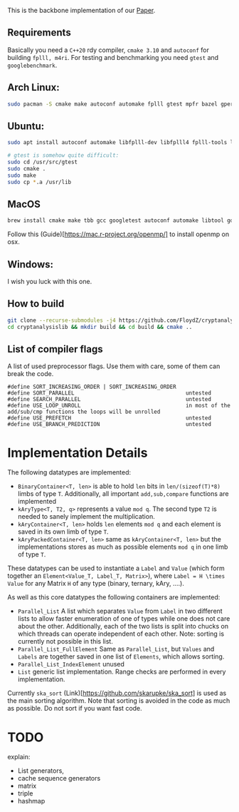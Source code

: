 This is the backbone implementation of our [Paper](https://eprint.iacr.org/2021/1634).

Requirements
-----
Basically you need a `C++20` rdy compiler, `cmake 3.10` and `autoconf` for building `fplll, m4ri`. For testing and benchmarking you need `gtest` and `googlebenchmark`.

## Arch Linux:
```bash
sudo pacman -S cmake make autoconf automake fplll gtest mpfr bazel gperftools benchmark clang
```

## Ubuntu:
```bash
sudo apt install autoconf automake libfplll-dev libfplll4 fplll-tools libgtest-dev googletest cmake make libmpfrc++-dev bazel libmpfr-dev libmpfr-doc libmpfr6 libmpfrc++-dev libm4ri-dev libpng-dev libpng++-dev libtbb-dev

# gtest is somehow quite difficult:
sudo cd /usr/src/gtest
sudo cmake .
sudo make
sudo cp *.a /usr/lib
```

## MacOS
```bash
brew install cmake make tbb gcc googletest autoconf automake libtool googlebenchmark
```
Follow this (Guide)[https://mac.r-project.org/openmp/] to install openmp on osx.

## Windows: 
I wish you luck with this one.

How to build
------
```bash
git clone --recurse-submodules -j4 https://github.com/FloydZ/cryptanalysislib
cd cryptanalysislib && mkdir build && cd build && cmake ..
```

List of compiler flags
-------
A list of used preprocessor flags. Use them with care, some of them can break the code.
```
#define SORT_INCREASING_ORDER | SORT_INCREASING_ORDER   
#define SORT_PARALLEL                                   untested
#define SEARCH_PARALLEL                                 untested
#define USE_LOOP_UNROLL                                 in most of the add/sub/cmp functions the loops will be unrolled
#define USE_PREFETCH                                    untested
#define USE_BRANCH_PREDICTION                           untested
```

Implementation Details
=======

The following datatypes are implemented:
- `BinaryContainer<T, len>` is able to hold `len` bits in `len/(sizeof(T)*8)` limbs of type `T`. Additionally, all important `add,sub,compare` functions are implemented
- `kAryType<T, T2, q>` represents a value `mod q`. The second type `T2` is needed to sanely implement the multiplication.
- `kAryContainer<T, len>` holds `len` elements `mod q` and each element is saved in its own limb of type `T`. 
- `kAryPackedContainer<T, len>` same as `kAryContainer<T, len>` but the implementations stores as much as possible elements `mod q` in one limb of type `T`.

These datatypes can be used to instantiate a `Label` and `Value` (which form together an `Element<Value_T, Label_T, Matrix>`), where `Label = H \times Value` for any Matrix `H` of any type (binary, ternary, kAry, ....).

As well as this core datatypes the following containers are implemented:
- `Parallel_List` A list which separates `Value` from `Label` in two different lists to allow faster enumeration of one of types while one does not care about the other. Additionally, each of the two lists is split into chucks on which threads can operate independent of each other. Note: sorting is currently not possible in this list.
- `Parallel_List_FullElement` Same as `Parallel_List`, but `Values` and `Labels` are together saved in one list of `Elements`, which allows sorting. 
- `Parallel_List_IndexElement` unused
- `List` generic list implementation.
Range checks are performed in every implementation.

Currently `ska_sort` (Link)[https://github.com/skarupke/ska_sort] is used as the main sorting algorithm. Note that sorting is avoided in the code as much as possible. Do not sort if you want fast code.


TODO
===
explain:
- List generators,
- cache sequence generators
- matrix
- triple
- hashmap

